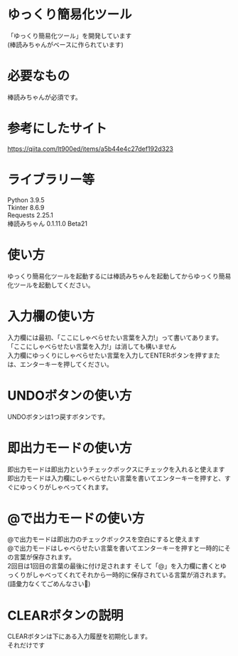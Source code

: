 # ゆっくり簡易化ツール
「ゆっくり簡易化ツール」を開発しています  
(棒読みちゃんがベースに作られています)
# 必要なもの
棒読みちゃんが必須です。
# 参考にしたサイト
https://qiita.com/lt900ed/items/a5b44e4c27def192d323
# ライブラリー等
Python 3.9.5  
Tkinter 8.6.9  
Requests 2.25.1  
棒読みちゃん 0.1.11.0 Beta21  
# 使い方
ゆっくり簡易化ツールを起動するには棒読みちゃんを起動してからゆっくり簡易化ツールを起動してください。  
# 入力欄の使い方
入力欄には最初、「ここにしゃべらせたい言葉を入力!」って書いてあります。  
「ここにしゃべらせたい言葉を入力!」は消しても構いません  
入力欄にゆっくりにしゃべらせたい言葉を入力してENTERボタンを押すまたは、エンターキーを押してください。  
# UNDOボタンの使い方
UNDOボタンは1つ戻すボタンです。    
# 即出力モードの使い方
即出力モードは即出力というチェックボックスにチェックを入れると使えます  
即出力モードは入力欄にしゃべらせたい言葉を書いてエンターキーを押すと、すぐにゆっくりがしゃべってくれます。
# @で出力モードの使い方
@で出力モードは即出力のチェックボックスを空白にすると使えます  
@で出力モードはしゃべらせたい言葉を書いてエンターキーを押すと一時的にその言葉が保存されます。  
2回目は1回目の言葉の最後に付け足されます
そして「@」を入力欄に書くとゆっくりがしゃべってくれてそれから一時的に保存されている言葉が消されます。  
(語彙力なくてごめんなさい🙇)  
# CLEARボタンの説明
CLEARボタンは下にある入力履歴を初期化します。  
それだけです
